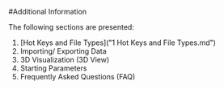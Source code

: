 #Additional Information

The following sections are presented:

1. [Hot Keys and File Types]("1 Hot Keys and File Types.md")
2. Importing/ Exporting Data
3. 3D Visualization (3D View)
4. Starting Parameters
5. Frequently Asked Questions (FAQ)
